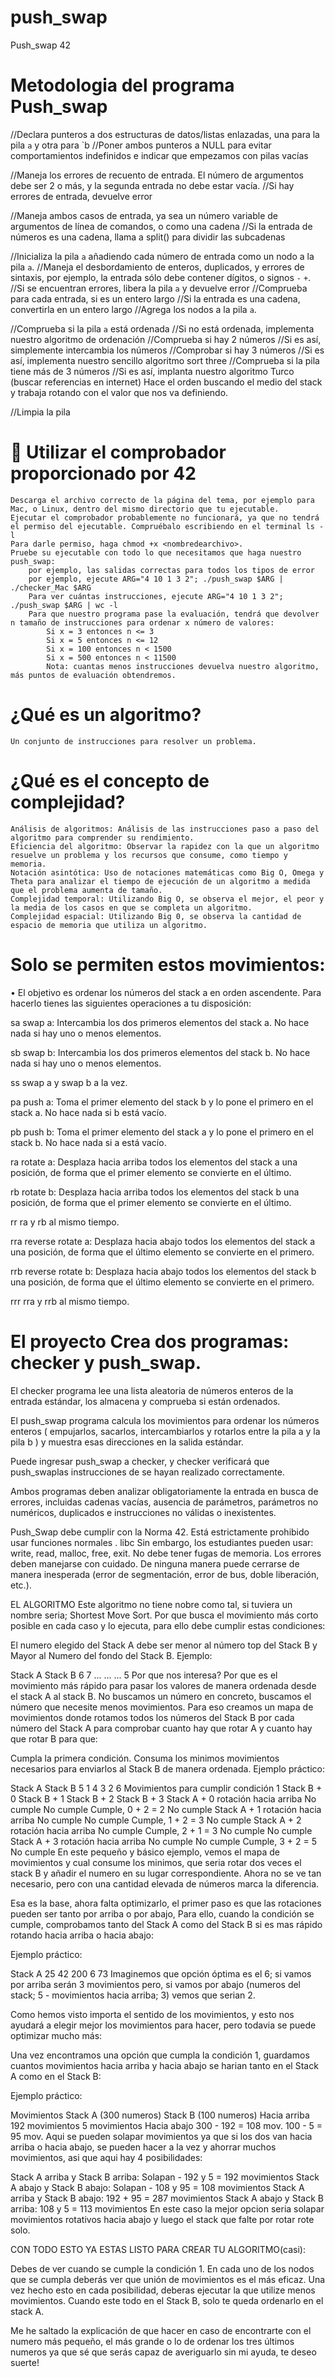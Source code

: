 # push_swap
Push_swap 42

Metodologia del programa Push_swap
===============================================
//Declara punteros a dos estructuras de datos/listas enlazadas, una para la pila `a` y otra para `b
	//Poner ambos punteros a NULL para evitar comportamientos indefinidos e indicar que empezamos con pilas vacías

//Maneja los errores de recuento de entrada. El número de argumentos debe ser 2 o más, y la segunda entrada no debe estar vacía.
	//Si hay errores de entrada, devuelve error

//Maneja ambos casos de entrada, ya sea un número variable de argumentos de línea de comandos, o como una cadena
	//Si la entrada de números es una cadena, llama a split() para dividir las subcadenas

//Inicializa la pila `a` añadiendo cada número de entrada como un nodo a la pila `a`.
	//Maneja el desbordamiento de enteros, duplicados, y errores de sintaxis, por ejemplo, la entrada sólo debe contener dígitos, o signos `-` `+`.
		//Si se encuentran errores, libera la pila `a` y devuelve error
	//Comprueba para cada entrada, si es un entero largo
		//Si la entrada es una cadena, convertirla en un entero largo 
	//Agrega los nodos a la pila `a`.

//Comprueba si la pila `a` está ordenada
	//Si no está ordenada, implementa nuestro algoritmo de ordenación 
		//Comprueba si hay 2 números
			//Si es así, simplemente intercambia los números
		//Comprobar si hay 3 números
			//Si es así, implementa nuestro sencillo algoritmo sort three
		//Comprueba si la pila tiene más de 3 números
			//Si es así, implanta nuestro algoritmo Turco (buscar referencias en internet) Hace el orden buscando el medio del stack y trabaja rotando 			con el valor que nos va definiendo.

//Limpia la pila


🔷 Utilizar el comprobador proporcionado por 42
============================================================

    Descarga el archivo correcto de la página del tema, por ejemplo para Mac, o Linux, dentro del mismo directorio que tu ejecutable.
    Ejecutar el comprobador probablemente no funcionará, ya que no tendrá el permiso del ejecutable. Compruébalo escribiendo en el terminal ls -l
    Para darle permiso, haga chmod +x <nombredearchivo>.
    Pruebe su ejecutable con todo lo que necesitamos que haga nuestro push_swap:
        por ejemplo, las salidas correctas para todos los tipos de error
        por ejemplo, ejecute ARG="4 10 1 3 2"; ./push_swap $ARG | ./checker_Mac $ARG 
        Para ver cuántas instrucciones, ejecute ARG="4 10 1 3 2"; ./push_swap $ARG | wc -l
        Para que nuestro programa pase la evaluación, tendrá que devolver n tamaño de instrucciones para ordenar x número de valores:
            Si x = 3 entonces n <= 3
            Si x = 5 entonces n <= 12
            Si x = 100 entonces n < 1500
            Si x = 500 entonces n < 11500
            Nota: cuantas menos instrucciones devuelva nuestro algoritmo, más puntos de evaluación obtendremos.

¿Qué es un algoritmo?
============================================

    Un conjunto de instrucciones para resolver un problema.


¿Qué es el concepto de complejidad?
====================================================

    Análisis de algoritmos: Análisis de las instrucciones paso a paso del algoritmo para comprender su rendimiento.
    Eficiencia del algoritmo: Observar la rapidez con la que un algoritmo resuelve un problema y los recursos que consume, como tiempo y memoria.
    Notación asintótica: Uso de notaciones matemáticas como Big O, Omega y Theta para analizar el tiempo de ejecución de un algoritmo a medida que el problema aumenta de tamaño.
    Complejidad temporal: Utilizando Big O, se observa el mejor, el peor y la media de los casos en que se completa un algoritmo.
    Complejidad espacial: Utilizando Big 0, se observa la cantidad de espacio de memoria que utiliza un algoritmo.

Solo se permiten estos movimientos:
=======================================

• El objetivo es ordenar los números del stack a en orden ascendente. Para hacerlo
tienes las siguientes operaciones a tu disposición:

sa swap a: Intercambia los dos primeros elementos del stack a. No hace nada si
hay uno o menos elementos.

sb swap b: Intercambia los dos primeros elementos del stack b. No hace nada si
hay uno o menos elementos.

ss swap a y swap b a la vez.

pa push a: Toma el primer elemento del stack b y lo pone el primero en el stack
a. No hace nada si b está vacío.

pb push b: Toma el primer elemento del stack a y lo pone el primero en el stack
b. No hace nada si a está vacío.

ra rotate a: Desplaza hacia arriba todos los elementos del stack a una posición,
de forma que el primer elemento se convierte en el último.

rb rotate b: Desplaza hacia arriba todos los elementos del stack b una posición,
de forma que el primer elemento se convierte en el último.

rr ra y rb al mismo tiempo.

rra reverse rotate a: Desplaza hacia abajo todos los elementos del stack a una
posición, de forma que el último elemento se convierte en el primero.

rrb reverse rotate b: Desplaza hacia abajo todos los elementos del stack b una
posición, de forma que el último elemento se convierte en el primero.

rrr rra y rrb al mismo tiempo.

El proyecto
Crea dos programas: checker y push_swap.
=========================================

El checker programa lee una lista aleatoria de números enteros de la entrada estándar, los almacena y comprueba si están ordenados.

El push_swap programa calcula los movimientos para ordenar los números enteros ( empujarlos, sacarlos, intercambiarlos y rotarlos entre la pila a y la pila b ) y muestra esas direcciones en la salida estándar.

Puede ingresar push_swap a checker, y checker verificará que push_swaplas instrucciones de se hayan realizado correctamente.

Ambos programas deben analizar obligatoriamente la entrada en busca de errores, incluidas cadenas vacías, ausencia de parámetros, parámetros no numéricos, duplicados e instrucciones no válidas o inexistentes.

Push_Swap debe cumplir con la Norma 42.
Está estrictamente prohibido usar funciones normales . libc Sin embargo, los estudiantes pueden usar: write, read, malloc, free, exit. No debe tener fugas de memoria. Los errores deben manejarse con cuidado.
De ninguna manera puede cerrarse de manera inesperada (error de segmentación, error de bus, doble liberación, etc.).

EL ALGORITMO
Este algoritmo no tiene nobre como tal, si tuviera un nombre seria; Shortest Move Sort. Por que busca el movimiento más corto posible en cada caso y lo ejecuta, para ello debe cumplir estas condiciones:

El numero elegido del Stack A debe ser menor al número top del Stack B y Mayor al Numero del fondo del Stack B. Ejemplo:

Stack A	Stack B
6	7
...	...
...	5
Por que nos interesa? Por que es el movimiento más rápido para pasar los valores de manera ordenada desde el stack A al stack B. No buscamos un número en concreto, buscamos el número que necesite menos movimientos. Para eso creamos un mapa de movimientos donde rotamos todos los números del Stack B por cada número del Stack A para comprobar cuanto hay que rotar A y cuanto hay que rotar B para que:

Cumpla la primera condición.
Consuma los minimos movimientos necesarios para enviarlos al Stack B de manera ordenada.
Ejemplo práctico:

Stack A	Stack B
5	1
4	3
2	6
Movimientos para cumplir condición 1	Stack B + 0	Stack B + 1	Stack B + 2	Stack B + 3
Stack A + 0 rotación hacia arriba	No cumple	No cumple	Cumple, 0 + 2 = 2	No cumple
Stack A + 1 rotación hacia arriba	No cumple	No cumple	Cumple, 1 + 2 = 3	No cumple
Stack A + 2 rotación hacia arriba	No cumple	Cumple, 2 + 1 = 3	No cumple	No cumple
Stack A + 3 rotación hacia arriba	No cumple	No cumple	Cumple, 3 + 2 = 5	No cumple
En este pequeño y básico ejemplo, vemos el mapa de movimientos y cual consume los minimos, que seria rotar dos veces el stack B y añadir el numero en su lugar correspondiente. Ahora no se ve tan necesario, pero con una cantidad elevada de números marca la diferencia.

Esa es la base, ahora falta optimizarlo, el primer paso es que las rotaciones pueden ser tanto por arriba o por abajo, Para ello, cuando la condición se cumple, comprobamos tanto del Stack A como del Stack B si es mas rápido rotando hacia arriba o hacia abajo:

Ejemplo práctico:

Stack A
25
42
200
6
73
Imaginemos que opción óptima es el 6; si vamos por arriba serán 3 movimientos pero, si vamos por abajo (numeros del stack; 5 - movimientos hacia arriba; 3) vemos que serian 2.

Como hemos visto importa el sentido de los movimientos, y esto nos ayudará a elegir mejor los movimientos para hacer, pero todavia se puede optimizar mucho más:

Una vez encontramos una opción que cumpla la condición 1, guardamos cuantos movimientos hacia arriba y hacia abajo se harian tanto en el Stack A como en el Stack B:

Ejemplo práctico:

Movimientos	Stack A (300 numeros)	Stack B (100 numeros)
Hacia arriba	192 movimientos	5 movimientos
Hacia abajo	300 - 192 = 108 mov.	100 - 5 = 95 mov.
Aqui se pueden solapar movimientos ya que si los dos van hacia arriba o hacia abajo, se pueden hacer a la vez y ahorrar muchos movimientos, asi que aqui hay 4 posibilidades:

Stack A arriba y Stack B arriba: Solapan - 192 y 5 = 192 movimientos
Stack A abajo y Stack B abajo: Solapan - 108 y 95 = 108 movimientos
Stack A arriba y Stack B abajo: 192 + 95 = 287 movimientos
Stack A abajo y Stack B arriba: 108 y 5 = 113 movimientos
En este caso la mejor opcion seria solapar movimientos rotativos hacia abajo y luego el stack que falte por rotar rote solo.

CON TODO ESTO YA ESTAS LISTO PARA CREAR TU ALGORITMO(casi):

Debes de ver cuando se cumple la condición 1.
En cada uno de los nodos que se cumpla deberás ver que unión de movimientos es el más eficaz. Una vez hecho esto en cada posibilidad, deberas ejecutar la que utilize menos movimientos. Cuando este todo en el Stack B, solo te queda ordenarlo en el stack A.

Me he saltado la explicación de que hacer en caso de encontrarte con el numero más pequeño, el más grande o lo de ordenar los tres últimos numeros ya que sé que serás capaz de averiguarlo sin mi ayuda, te deseo suerte!





